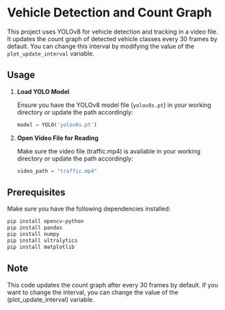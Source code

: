 # Vehicle Detection and Count Graph

This project uses YOLOv8 for vehicle detection and tracking in a video file. It updates the count graph of detected vehicle classes every 30 frames by default. You can change this interval by modifying the value of the `plot_update_interval` variable.

## Usage

1. **Load YOLO Model**

   Ensure you have the YOLOv8 model file (`yolov8s.pt`) in your working directory or update the path accordingly:

   ```python
   model = YOLO('yolov8s.pt')
   ```
   
2. **Open Video File for Reading**

   Make sure the video file (traffic.mp4) is available in your working directory or update the path accordingly:
   
   ```python
   video_path = "traffic.mp4"
   ```

## Prerequisites

Make sure you have the following dependencies installed:

```bash
pip install opencv-python
pip install pandas
pip install numpy
pip install ultralytics
pip install matplotlib
```

## Note
This code updates the count graph after every 30 frames by default. If you want to change the interval, you can change the value of the (plot_update_interval) variable.
   

